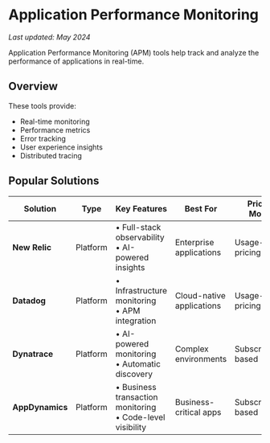 # Application Performance Monitoring

*Last updated: May 2024*

Application Performance Monitoring (APM) tools help track and analyze the performance of applications in real-time.

## Overview

These tools provide:
- Real-time monitoring
- Performance metrics
- Error tracking
- User experience insights
- Distributed tracing

## Popular Solutions

| Solution | Type | Key Features | Best For | Pricing Model |
|----------|------|--------------|-----------|---------------|
| **New Relic** | Platform | • Full-stack observability<br>• AI-powered insights | Enterprise applications | Usage-based pricing |
| **Datadog** | Platform | • Infrastructure monitoring<br>• APM integration | Cloud-native applications | Usage-based pricing |
| **Dynatrace** | Platform | • AI-powered monitoring<br>• Automatic discovery | Complex environments | Subscription-based |
| **AppDynamics** | Platform | • Business transaction monitoring<br>• Code-level visibility | Business-critical apps | Subscription-based | 
